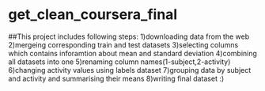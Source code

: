 # get_clean_coursera_final
##This project includes following steps:
1)downloading data from the web
2)mergeing corresponding train and test datasets
3)selecting columns which contains inforamtion about mean and standard deviation
4)combining all datasets into one
5)renaming column names(1-subject,2-activity)
6)changing activity values using labels dataset
7)grouping data by subject and activity and summarising their means
8)writing final dataset :)
